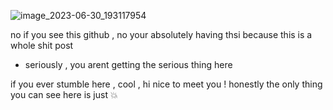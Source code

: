 ![image_2023-06-30_193117954](https://github.com/colorza/colorza/assets/138011858/740e41f4-c983-48bc-ae07-82313f5f5feb)

no if you see this github , no your absolutely having thsi because this is a whole shit post
- seriously , you arent getting the serious thing here

if you ever stumble here , cool , hi nice to meet you ! honestly the only thing you can see here is just :boom:
